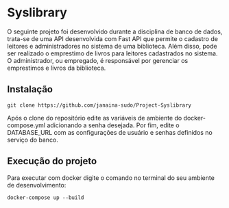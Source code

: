 # Syslibrary
O seguinte projeto foi desenvolvido durante a disciplina de banco de dados, trata-se de uma API desenvolvida com Fast API que permite o cadastro de leitores e administradores no sistema de uma biblioteca. Além disso, pode ser realizado o emprestimo de livros para leitores cadastrados no sistema. O administrador, ou empregado, é responsável por gerenciar os emprestimos e livros da biblioteca. 

## Instalação 

```
git clone https://github.com/janaina-sudo/Project-Syslibrary
```

Após o clone do repositório edite as variáveis de ambiente do docker-compose.yml adicionando a senha desejada. Por fim, edite o DATABASE_URL com as configurações de usuário e senhas definidos no serviço do banco.

## Execução do projeto
Para executar com docker digite o comando no terminal do seu ambiente de desenvolvimento:
```
docker-compose up --build

```

